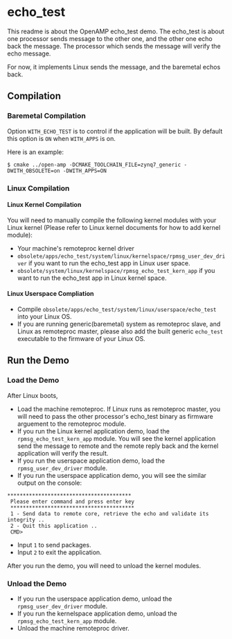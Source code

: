 
# echo_test
This readme is about the OpenAMP echo_test demo.
The echo_test is about one processor sends message to the other one, and the other one echo back the message. The processor which sends the message will verify the echo message.

For now, it implements Linux sends the message, and the baremetal echos back.

## Compilation

### Baremetal Compilation
Option `WITH_ECHO_TEST` is to control if the application will be built.
By default this option is `ON` when `WITH_APPS` is on.

Here is an example:

```
$ cmake ../open-amp -DCMAKE_TOOLCHAIN_FILE=zynq7_generic -DWITH_OBSOLETE=on -DWITH_APPS=ON
```

### Linux Compilation

#### Linux Kernel Compilation
You will need to manually compile the following kernel modules with your Linux kernel (Please refer to Linux kernel documents for how to add kernel module):

* Your machine's remoteproc kernel driver
* `obsolete/apps/echo_test/system/linux/kernelspace/rpmsg_user_dev_driver` if you want to run the echo_test app in Linux user space.
* `obsolete/system/linux/kernelspace/rpmsg_echo_test_kern_app` if you want to run the echo_test app in Linux kernel space.

#### Linux Userspace Compliation
* Compile `obsolete/apps/echo_test/system/linux/userspace/echo_test` into your Linux OS.
* If you are running generic(baremetal) system as remoteproc slave, and Linux as remoteproc master, please also add the built generic `echo_test` executable to the firmware of your Linux OS.

## Run the Demo

### Load the Demo
After Linux boots,
* Load the machine remoteproc. If Linux runs as remoteproc master, you will need to pass the other processor's echo_test binary as firmware arguement to the remoteproc module.
* If you run the Linux kernel application demo, load the `rpmsg_echo_test_kern_app` module. You will see the kernel application send the message to remote and the remote reply back and the kernel application will verify the result.
* If you run the userspace application demo, load the `rpmsg_user_dev_driver` module.
* If you run the userspace application demo, you will see the similar output on the console:
```
****************************************
 Please enter command and press enter key
 ****************************************
 1 - Send data to remote core, retrieve the echo and validate its integrity ..
 2 - Quit this application ..
 CMD>
```
* Input `1` to send packages.
* Input `2` to exit the application.

After you run the demo, you will need to unload the kernel modules.

### Unload the Demo
* If you run the userspace application demo, unload the `rpmsg_user_dev_driver` module.
* If you run the kernelspace application demo, unload the `rpmsg_echo_test_kern_app` module.
* Unload the machine remoteproc driver.
